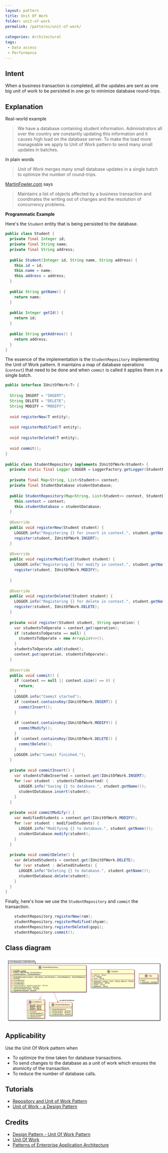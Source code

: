 ```yaml
---
layout: pattern
title: Unit Of Work
folder: unit-of-work
permalink: /patterns/unit-of-work/

categories: Architectural
tags:
 - Data access
 - Performance
---
```


## Intent

When a business transaction is completed, all the updates are sent as one big unit of work to be 
persisted in one go to minimize database round-trips. 

## Explanation

Real-world example

> We have a database containing student information. Administrators all over the country are 
> constantly updating this information and it causes high load on the database server. To make the 
> load more manageable we apply to Unit of Work pattern to send many small updates in batches.       

In plain words

> Unit of Work merges many small database updates in a single batch to optimize the number of 
> round-trips. 

[MartinFowler.com](https://martinfowler.com/eaaCatalog/unitOfWork.html) says

> Maintains a list of objects affected by a business transaction and coordinates the writing out of 
> changes and the resolution of concurrency problems.

**Programmatic Example**

Here's the `Student` entity that is being persisted to the database.

```java
public class Student {
  private final Integer id;
  private final String name;
  private final String address;

  public Student(Integer id, String name, String address) {
    this.id = id;
    this.name = name;
    this.address = address;
  }

  public String getName() {
    return name;
  }

  public Integer getId() {
    return id;
  }

  public String getAddress() {
    return address;
  }
}
```

The essence of the implementation is the `StudentRepository` implementing the Unit of Work pattern. 
It maintains a map of database operations (`context`) that need to be done and when `commit` is 
called it applies them in a single batch.

```java
public interface IUnitOfWork<T> {
    
  String INSERT = "INSERT";
  String DELETE = "DELETE";
  String MODIFY = "MODIFY";

  void registerNew(T entity);

  void registerModified(T entity);

  void registerDeleted(T entity);

  void commit();
}

public class StudentRepository implements IUnitOfWork<Student> {
  private static final Logger LOGGER = LoggerFactory.getLogger(StudentRepository.class);

  private final Map<String, List<Student>> context;
  private final StudentDatabase studentDatabase;

  public StudentRepository(Map<String, List<Student>> context, StudentDatabase studentDatabase) {
    this.context = context;
    this.studentDatabase = studentDatabase;
  }

  @Override
  public void registerNew(Student student) {
    LOGGER.info("Registering {} for insert in context.", student.getName());
    register(student, IUnitOfWork.INSERT);
  }

  @Override
  public void registerModified(Student student) {
    LOGGER.info("Registering {} for modify in context.", student.getName());
    register(student, IUnitOfWork.MODIFY);

  }

  @Override
  public void registerDeleted(Student student) {
    LOGGER.info("Registering {} for delete in context.", student.getName());
    register(student, IUnitOfWork.DELETE);
  }

  private void register(Student student, String operation) {
    var studentsToOperate = context.get(operation);
    if (studentsToOperate == null) {
      studentsToOperate = new ArrayList<>();
    }
    studentsToOperate.add(student);
    context.put(operation, studentsToOperate);
  }

  @Override
  public void commit() {
    if (context == null || context.size() == 0) {
      return;
    }
    LOGGER.info("Commit started");
    if (context.containsKey(IUnitOfWork.INSERT)) {
      commitInsert();
    }

    if (context.containsKey(IUnitOfWork.MODIFY)) {
      commitModify();
    }
    if (context.containsKey(IUnitOfWork.DELETE)) {
      commitDelete();
    }
    LOGGER.info("Commit finished.");
  }

  private void commitInsert() {
    var studentsToBeInserted = context.get(IUnitOfWork.INSERT);
    for (var student : studentsToBeInserted) {
      LOGGER.info("Saving {} to database.", student.getName());
      studentDatabase.insert(student);
    }
  }

  private void commitModify() {
    var modifiedStudents = context.get(IUnitOfWork.MODIFY);
    for (var student : modifiedStudents) {
      LOGGER.info("Modifying {} to database.", student.getName());
      studentDatabase.modify(student);
    }
  }

  private void commitDelete() {
    var deletedStudents = context.get(IUnitOfWork.DELETE);
    for (var student : deletedStudents) {
      LOGGER.info("Deleting {} to database.", student.getName());
      studentDatabase.delete(student);
    }
  }
}
```

Finally, here's how we use the `StudentRepository` and `commit` the transaction.

```java
    studentRepository.registerNew(ram);
    studentRepository.registerModified(shyam);
    studentRepository.registerDeleted(gopi);
    studentRepository.commit();
```

## Class diagram

![alt text](etc/unit-of-work.urm.png "unit-of-work")

## Applicability

Use the Unit Of Work pattern when

* To optimize the time taken for database transactions.
* To send changes to the database as a unit of work which ensures the atomicity of the transaction.
* To reduce the number of database calls.

## Tutorials

* [Repository and Unit of Work Pattern](https://www.programmingwithwolfgang.com/repository-and-unit-of-work-pattern/)
* [Unit of Work - a Design Pattern](https://mono.software/2017/01/13/unit-of-work-a-design-pattern/)

## Credits

* [Design Pattern - Unit Of Work Pattern](https://www.codeproject.com/Articles/581487/Unit-of-Work-Design-Pattern)
* [Unit Of Work](https://martinfowler.com/eaaCatalog/unitOfWork.html)
* [Patterns of Enterprise Application Architecture](https://www.amazon.com/gp/product/0321127420/ref=as_li_tl?ie=UTF8&camp=1789&creative=9325&creativeASIN=0321127420&linkCode=as2&tag=javadesignpat-20&linkId=d9f7d37b032ca6e96253562d075fcc4a)
